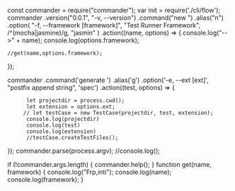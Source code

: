 const commander = require("commander");
var init = require('./cli/flow');
commander
  .version("0.0.1", "-v, --version")
  .command("new <name>")
  .alias("n")
  .option(
    "-f, --framework [framework]",
    "Test Runner Framework",
    /^(mocha|jasmine)/g,
    "jasmin"
  )
  .action((name, options) => {
    console.log("-->" + name);
    console.log(options.framework);
    
    //get(name,options.framework);
  });

  commander
  .command('generate <test>')
  .alias('g')
  .option('-e, --ext [ext]', "postfix append string", 'spec')
  .action((test, options) => { 
      
          let projectdir = process.cwd();
          let extension = options.ext;
         // let testCase = new TestCase(projectdir, test, extension);
          console.log(projectdir)
          console.log(test)
          console.log(extension)
          //testCase.createTestFiles();
      
  });
commander.parse(process.argv);
//console.log();

if (!commander.args.length) {
  commander.help();
}
function get(name, framework) {
    console.log("Frp,inti");
    console.log(name);
    console.log(framework);
  }

  
